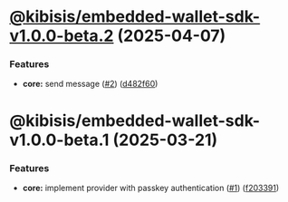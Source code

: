# [@kibisis/embedded-wallet-sdk-v1.0.0-beta.2](https://github.com/kibis-is/embedded-wallet-sdk/compare/@kibisis/embedded-wallet-sdk-v1.0.0-beta.1...@kibisis/embedded-wallet-sdk-v1.0.0-beta.2) (2025-04-07)


### Features

* **core:** send message ([#2](https://github.com/kibis-is/embedded-wallet-sdk/issues/2)) ([d482f60](https://github.com/kibis-is/embedded-wallet-sdk/commit/d482f60df949d14a3dac330ab912d6dcacf8223f))

# @kibisis/embedded-wallet-sdk-v1.0.0-beta.1 (2025-03-21)


### Features

* **core:** implement provider with passkey authentication ([#1](https://github.com/kibis-is/embedded-wallet-sdk/issues/1)) ([f203391](https://github.com/kibis-is/embedded-wallet-sdk/commit/f203391637c64591b48994c6ebfc189324303040))
